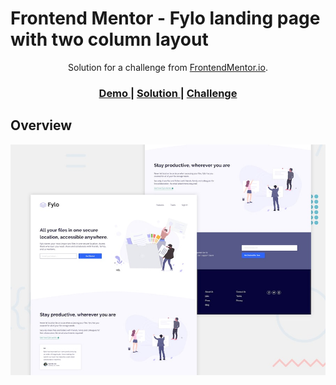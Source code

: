 # Frontend Mentor - Fylo landing page with two column layout

<div align="center">
   Solution for a challenge from  <a href="https://www.frontendmentor.io/" target="_blank">FrontendMentor.io</a>.
</div>

<div align="center">
  <h3>
    <a href="https://fylo-home-page.netlify.app">
      Demo
    </a>
    <span> | </span>
    <a href="https://github.com/wenadev/frontend-mentor/tree/main/Responsive/Fylo%20Landing%20Page">
      Solution
    </a>
    <span> | </span>
    <a href="https://www.frontendmentor.io/challenges/fylo-landing-page-with-two-column-layout-5ca5ef041e82137ec91a50f5">
      Challenge
    </a>
  </h3>
</div>

## Overview


![Design preview for the Fylo landing page with two column layout challenge](./design/desktop-preview.jpg)
